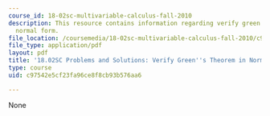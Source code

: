 ```yaml
---
course_id: 18-02sc-multivariable-calculus-fall-2010
description: This resource contains information regarding verify green's theorem in
  normal form.
file_location: /coursemedia/18-02sc-multivariable-calculus-fall-2010/c97542e5cf23fa96ce8f8cb93b576aa6_MIT18_02SC_we_70_comb.pdf
file_type: application/pdf
layout: pdf
title: '18.02SC Problems and Solutions: Verify Green''s Theorem in Normal Form'
type: course
uid: c97542e5cf23fa96ce8f8cb93b576aa6

---
```

None